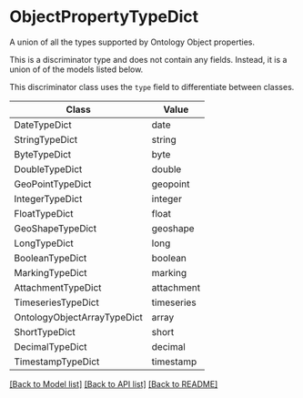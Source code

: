 # ObjectPropertyTypeDict

A union of all the types supported by Ontology Object properties.


This is a discriminator type and does not contain any fields. Instead, it is a union
of of the models listed below.

This discriminator class uses the `type` field to differentiate between classes.

| Class | Value
| ------------ | -------------
DateTypeDict | date
StringTypeDict | string
ByteTypeDict | byte
DoubleTypeDict | double
GeoPointTypeDict | geopoint
IntegerTypeDict | integer
FloatTypeDict | float
GeoShapeTypeDict | geoshape
LongTypeDict | long
BooleanTypeDict | boolean
MarkingTypeDict | marking
AttachmentTypeDict | attachment
TimeseriesTypeDict | timeseries
OntologyObjectArrayTypeDict | array
ShortTypeDict | short
DecimalTypeDict | decimal
TimestampTypeDict | timestamp


[[Back to Model list]](../../../../README.md#models-v2-link) [[Back to API list]](../../../../README.md#apis-v2-link) [[Back to README]](../../../../README.md)
